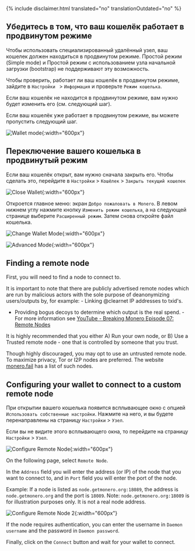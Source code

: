 {% include disclaimer.html translated="no" translationOutdated="no" %}

## Убедитесь в том, что ваш кошелёк работает в продвинутом режиме

Чтобы использовать специализированный удалённый узел, ваш кошелек должен
находиться в продвинутом режиме. Простой режим (Simple mode) и Простой режим
с использованием узла начальной загрузки (bootstrap) не поддерживают эту
возможность.

Чтобы проверить, работает ли ваш кошелёк в продвинутом режиме, зайдите в `Настройки ` > `Информация` и проверьте `Режим кошелька`.

Если ваш кошелёк не находится в продвинутом режиме, вам нужно будет изменить
его (см. следующий шаг).

Если ваш кошелёк уже работает в продвинутом режиме, вы можете пропустить
следующий шаг.

![Wallet
mode](/img/resources/user-guides/en/remote_node/wallet_mode_info.avif){:width="600px"}

## Переключение вашего кошелька в продвинутый режим

Если ваш кошелёк открыт, вам нужно сначала закрыть его. Чтобы сделать это, перейдите в `Настройки` > `Кошёлек` > `Закрыть текущий кошелек`

![Close
Wallet](/img/resources/user-guides/en/remote_node/close_open_wallet.avif){:width="600px"}

Откроется главное меню: экран `Добро пожаловать в Monero`. В левом нижнем
углу нажмите кнопку `Изменить режим кошелька`, а на следующей странице
выберите `Расширенный режим`. Затем снова откройте файл кошелька.

![Change Wallet
Mode](/img/resources/user-guides/en/remote_node/change_wallet_mode.avif){:width="600px"}

![Advanced
Mode](/img/resources/user-guides/en/remote_node/advanced_mode.avif){:width="600px"}

## Finding a remote node

First, you will need to find a node to connect to.

It is important to note that there are publicly advertised remote nodes
which are run by malicious actors with the sole purpose of deanonymizing
users/outputs by, for example: - Linking @clearnet IP addresses to txid's.
- Providing bogus decoys to determine which output is the real spend.  - For
more information see [YouTube - Breaking Monero Episode 07: Remote
Nodes](https://www.youtube.com/watch?v=n6Bxp0k7Uqg)

It is highly recommended that you either A) Run your own node, or B) Use a
Trusted remote node - one that is controlled by someone that you trust.

Though highly discouraged, you may opt to use an untrusted remote node. To
maximize privacy, Tor or I2P nodes are preferred. The website
[monero.fail](https://monero.fail) has a list of such nodes.

## Configuring your wallet to connect to a custom remote node

При открытии вашего кошелька появится всплывающее окно с опцией `Использовать собственные настройки`. Нажмите на него, и вы будете перенаправлены на страницу `Настройки` > `Узел`.

Если вы не видите этого всплывающего окна, то перейдите на страницу `Настройки` > `Узел`.

![Configure Remote
Node](/img/resources/user-guides/en/remote_node/remote_node_config.avif){:width="600px"}

On the following page, select `Remote Node`.

In the `Address` field you will enter the address (or IP) of the node that
you want to connect to, and in `Port` field you will enter the port of the
node.

Example: If a node is listed as `node.getmonero.org:18089`, the address is
`node.getmonero.org` and the port is `18089`. Note:
`node.getmonero.org:18089` is for illustration purposes only. It is not a
real node address.

![Configure Remote Node
2](/img/resources/user-guides/en/remote_node/remote_node_config-2.avif){:width="600px"}

If the node requires authentication, you can enter the username in `Daemon
username` and the password in `Daemon password`.

Finally, click on the `Connect` button and wait for your wallet to connect.

